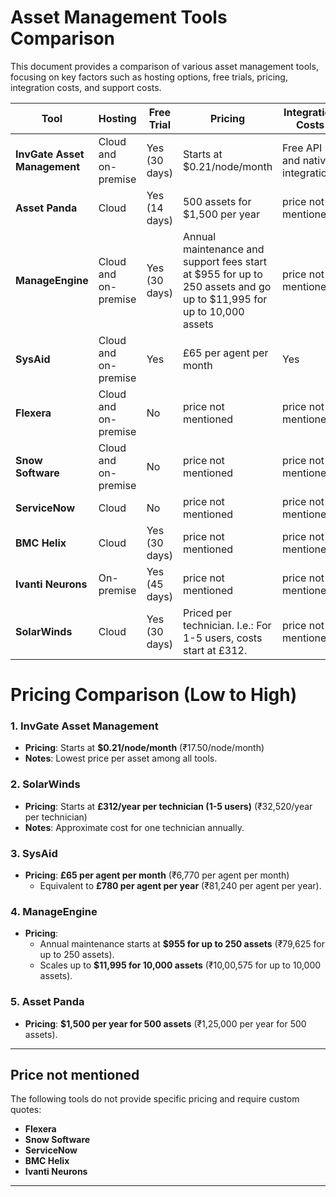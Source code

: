 # Asset Management Tools Comparison

This document provides a comparison of various asset management tools, focusing on key factors such as hosting options, free trials, pricing, integration costs, and support costs.

| **Tool**                | **Hosting**             | **Free Trial**     | **Pricing**                                                                 | **Integration Costs**       | **Support Costs** |
|-------------------------|-------------------------|--------------------|----------------------------------------------------------------------------|-----------------------------|--------------------|
| **InvGate Asset Management** | Cloud and on-premise     | Yes (30 days)      | Starts at $0.21/node/month                                                 | Free API and native integrations | Included          |
| **Asset Panda**         | Cloud                  | Yes (14 days)      | 500 assets for $1,500 per year                                             | price not mentioned             | price not mentioned    |
| **ManageEngine**        | Cloud and on-premise     | Yes (30 days)      | Annual maintenance and support fees start at $955 for up to 250 assets and go up to $11,995 for up to 10,000 assets | price not mentioned             | Included           |
| **SysAid**              | Cloud and on-premise     | Yes               | £65 per agent per month                                                   | Yes                         | Included           |
| **Flexera**             | Cloud and on-premise     | No                | price not mentioned                                                           | price not mentioned             | price not mentioned    |
| **Snow Software**       | Cloud and on-premise     | No                | price not mentioned                                                           | price not mentioned             | price not mentioned    |
| **ServiceNow**          | Cloud                  | No                | price not mentioned                                                           | price not mentioned             | price not mentioned    |
| **BMC Helix**           | Cloud                  | Yes (30 days)      | price not mentioned                                                           | price not mentioned             | price not mentioned    |
| **Ivanti Neurons**      | On-premise             | Yes (45 days)      | price not mentioned                                                           | price not mentioned             | price not mentioned    |
| **SolarWinds**          | Cloud                  | Yes (30 days)      | Priced per technician. I.e.: For 1-5 users, costs start at £312.          | price not mentioned             | Included           |


# Pricing Comparison (Low to High)

### **1. InvGate Asset Management**
- **Pricing**: Starts at **$0.21/node/month** (₹17.50/node/month)
- **Notes**: Lowest price per asset among all tools.

### **2. SolarWinds**
- **Pricing**: Starts at **£312/year per technician (1-5 users)** (₹32,520/year per technician)
- **Notes**: Approximate cost for one technician annually.

### **3. SysAid**
- **Pricing**: **£65 per agent per month** (₹6,770 per agent per month)  
  - Equivalent to **£780 per agent per year** (₹81,240 per agent per year).

### **4. ManageEngine**
- **Pricing**:  
  - Annual maintenance starts at **$955 for up to 250 assets** (₹79,625 for up to 250 assets).  
  - Scales up to **$11,995 for 10,000 assets** (₹10,00,575 for up to 10,000 assets).

### **5. Asset Panda**
- **Pricing**: **$1,500 per year for 500 assets** (₹1,25,000 per year for 500 assets).


---

## Price not mentioned
The following tools do not provide specific pricing and require custom quotes:  
- **Flexera**  
- **Snow Software**  
- **ServiceNow**  
- **BMC Helix**  
- **Ivanti Neurons**

---

